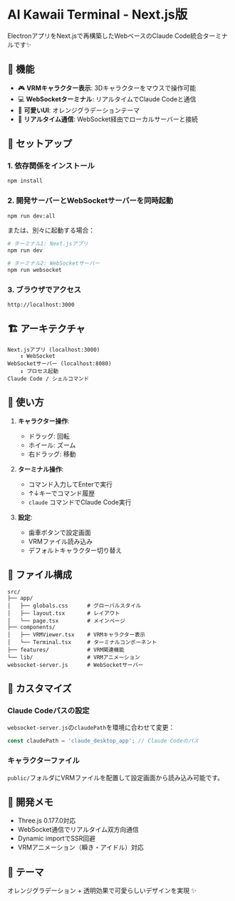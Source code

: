 # AI Kawaii Terminal - Next.js版

ElectronアプリをNext.jsで再構築したWebベースのClaude Code統合ターミナルです✨

## 🌟 機能

- 🎮 **VRMキャラクター表示**: 3Dキャラクターをマウスで操作可能
- 💻 **WebSocketターミナル**: リアルタイムでClaude Codeと通信
- 🎨 **可愛いUI**: オレンジグラデーションテーマ
- 🔄 **リアルタイム通信**: WebSocket経由でローカルサーバーと接続

## 🚀 セットアップ

### 1. 依存関係をインストール

```bash
npm install
```

### 2. 開発サーバーとWebSocketサーバーを同時起動

```bash
npm run dev:all
```

または、別々に起動する場合：

```bash
# ターミナル1: Next.jsアプリ
npm run dev

# ターミナル2: WebSocketサーバー
npm run websocket
```

### 3. ブラウザでアクセス

```
http://localhost:3000
```

## 🏗️ アーキテクチャ

```
Next.jsアプリ (localhost:3000)
    ↕ WebSocket
WebSocketサーバー (localhost:8080)
    ↕ プロセス起動
Claude Code / シェルコマンド
```

## 🎯 使い方

1. **キャラクター操作**:
   - ドラッグ: 回転
   - ホイール: ズーム
   - 右ドラッグ: 移動

2. **ターミナル操作**:
   - コマンド入力してEnterで実行
   - ↑↓キーでコマンド履歴
   - `claude` コマンドでClaude Code実行

3. **設定**:
   - 歯車ボタンで設定画面
   - VRMファイル読み込み
   - デフォルトキャラクター切り替え

## 📁 ファイル構成

```
src/
├── app/
│   ├── globals.css      # グローバルスタイル
│   ├── layout.tsx       # レイアウト
│   └── page.tsx         # メインページ
├── components/
│   ├── VRMViewer.tsx    # VRMキャラクター表示
│   └── Terminal.tsx     # ターミナルコンポーネント
├── features/            # VRM関連機能
└── lib/                 # VRMアニメーション
websocket-server.js      # WebSocketサーバー
```

## 🔧 カスタマイズ

### Claude Codeパスの設定

`websocket-server.js`の`claudePath`を環境に合わせて変更：

```javascript
const claudePath = 'claude_desktop_app'; // Claude Codeのパス
```

### キャラクターファイル

`public/`フォルダにVRMファイルを配置して設定画面から読み込み可能です。

## 📝 開発メモ

- Three.js 0.177.0対応
- WebSocket通信でリアルタイム双方向通信
- Dynamic importでSSR回避
- VRMアニメーション（瞬き・アイドル）対応

## 🎨 テーマ

オレンジグラデーション + 透明効果で可愛らしいデザインを実現 ✨
